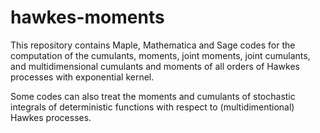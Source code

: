 # hawkes-moments
This repository contains Maple, Mathematica and Sage codes for the computation of the cumulants, moments, joint moments, joint cumulants, and multidimensional cumulants and moments of all orders of Hawkes processes with exponential kernel.

Some codes can also treat the moments and cumulants of stochastic integrals of deterministic functions with respect to (multidimentional) Hawkes processes.
